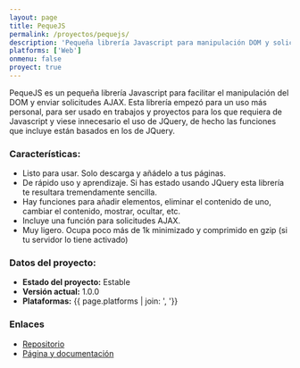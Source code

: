 ```yaml
---
layout: page
title: PequeJS
permalink: /proyectos/pequejs/
description: 'Pequeña librería Javascript para manipulación DOM y solicitudes AJAX'
platforms: ['Web']
onmenu: false
proyect: true
---
```


PequeJS es un pequeña librería Javascript para facilitar el manipulación del DOM y enviar solicitudes AJAX. Esta librería empezó para un uso más personal, para ser usado en trabajos y proyectos para los que requiera de Javascript y viese innecesario el uso de JQuery, de hecho las funciones que incluye están basados en los de JQuery.

### Características:

* Listo para usar. Solo descarga y añádelo a tus páginas.
* De rápido uso y aprendizaje. Si has estado usando JQuery esta librería te resultara tremendamente sencilla.
* Hay funciones para añadir elementos, eliminar el contenido de uno, cambiar el contenido, mostrar, ocultar, etc.
* Incluye una función para solicitudes AJAX.
* Muy ligero. Ocupa poco más de 1k minimizado y comprimido en gzip (si tu servidor lo tiene activado)


### Datos del proyecto:

* **Estado del proyecto:** Estable
* **Versión actual:** 1.0.0
* **Plataformas:** {{ page.platforms | join: ', '}}

### Enlaces

* [Repositorio](https://github.com/son-link/pequejs)
* [Página y documentación](https://son-link.github.io/pequejs)
